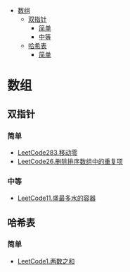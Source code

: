 <!-- TOC -->

- [数组](#数组)
  - [双指针](#双指针)
    - [简单](#简单)
    - [中等](#中等)
  - [哈希表](#哈希表)
    - [简单](#简单-1)

<!-- /TOC -->
# 数组
## 双指针
### 简单
- [LeetCode283.移动零](https://leetcode-cn.com/problems/move-zeroes/)
- [LeetCode26.删除排序数组中的重复项](https://leetcode-cn.com/problems/remove-duplicates-from-sorted-array/)
### 中等
- [LeetCode11.盛最多水的容器](https://leetcode-cn.com/problems/container-with-most-water/)
## 哈希表
### 简单
- [LeetCode1.两数之和](https://leetcode-cn.com/problems/two-sum/)
